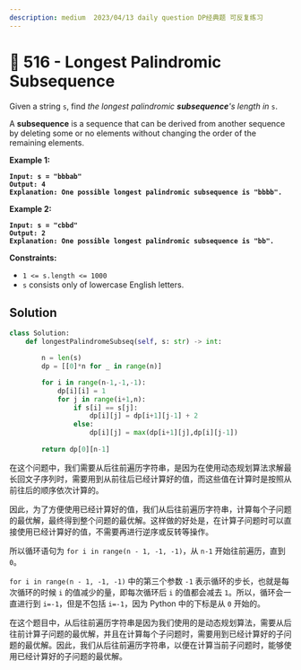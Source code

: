 ```yaml
---
description: medium  2023/04/13 daily question DP经典题 可反复练习
---
```


# 🙁 516 - Longest Palindromic Subsequence

Given a string `s`, find _the longest palindromic **subsequence**'s length in_ `s`.

A **subsequence** is a sequence that can be derived from another sequence by deleting some or no elements without changing the order of the remaining elements.

&#x20;

**Example 1:**

<pre><code><strong>Input: s = "bbbab"
</strong><strong>Output: 4
</strong><strong>Explanation: One possible longest palindromic subsequence is "bbbb".
</strong></code></pre>

**Example 2:**

<pre><code><strong>Input: s = "cbbd"
</strong><strong>Output: 2
</strong><strong>Explanation: One possible longest palindromic subsequence is "bb".
</strong></code></pre>

&#x20;

**Constraints:**

* `1 <= s.length <= 1000`
* `s` consists only of lowercase English letters.

## Solution

```python
class Solution:
    def longestPalindromeSubseq(self, s: str) -> int:

        n = len(s)
        dp = [[0]*n for _ in range(n)]

        for i in range(n-1,-1,-1):
            dp[i][i] = 1
            for j in range(i+1,n):
                if s[i] == s[j]:
                    dp[i][j] = dp[i+1][j-1] + 2
                else:
                    dp[i][j] = max(dp[i+1][j],dp[i][j-1])
        
        return dp[0][n-1]

```

在这个问题中，我们需要从后往前遍历字符串，是因为在使用动态规划算法求解最长回文子序列时，需要用到从前往后已经计算好的值，而这些值在计算时是按照从前往后的顺序依次计算的。

因此，为了方便使用已经计算好的值，我们从后往前遍历字符串，计算每个子问题的最优解，最终得到整个问题的最优解。这样做的好处是，在计算子问题时可以直接使用已经计算好的值，不需要再进行逆序或反转等操作。

所以循环语句为 `for i in range(n - 1, -1, -1)`，从 `n-1` 开始往前遍历，直到 `0`。

`for i in range(n - 1, -1, -1)` 中的第三个参数 `-1` 表示循环的步长，也就是每次循环的时候 `i` 的值减少的量，即每次循环后 `i` 的值都会减去 `1`。所以，循环会一直进行到 `i=-1`，但是不包括 `i=-1`，因为 Python 中的下标是从 `0` 开始的。

在这个题目中，从后往前遍历字符串是因为我们使用的是动态规划算法，需要从后往前计算子问题的最优解，并且在计算每个子问题时，需要用到已经计算好的子问题的最优解。因此，我们从后往前遍历字符串，以便在计算当前子问题时，能够使用已经计算好的子问题的最优解。
